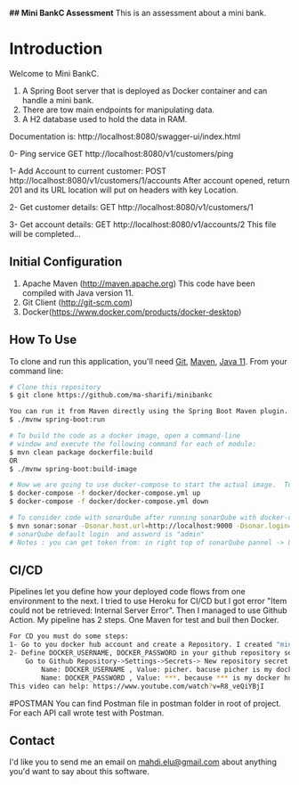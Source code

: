 **## Mini BankC Assessment**
This is an assessment about a mini bank.

# Introduction
Welcome to Mini BankC.  

1.  A Spring Boot server that is deployed as Docker container and can handle a mini bank.
2.  There are tow main endpoints for manipulating data.
3.  A H2 database used to hold the data in RAM.

Documentation is: http://localhost:8080/swagger-ui/index.html

0- Ping service
GET http://localhost:8080/v1/customers/ping

1- Add Account to current customer:
POST http://localhost:8080/v1/customers/1/accounts
After account opened, return 201 and its URL location will put on headers with key Location.

2- Get customer details:
GET http://localhost:8080/v1/customers/1

3- Get account details:
GET http://localhost:8080/v1/accounts/2
This file will be completed...


## Initial Configuration
1.	Apache Maven (http://maven.apache.org)  This code have been compiled with Java version 11.
2.	Git Client (http://git-scm.com)
3.  Docker(https://www.docker.com/products/docker-desktop)

## How To Use
To clone and run this application, you'll need [Git](https://git-scm.com), [Maven](https://maven.apache.org/), [Java 11](https://www.oracle.com/technetwork/java/javase/downloads/jdk11-downloads-5066655.html). From your command line:

```bash
# Clone this repository
$ git clone https://github.com/ma-sharifi/minibankc

You can run it from Maven directly using the Spring Boot Maven plugin.
$ ./mvnw spring-boot:run

# To build the code as a docker image, open a command-line 
# window and execute the following command for each of module:
$ mvn clean package dockerfile:build
OR
$ ./mvnw spring-boot:build-image

# Now we are going to use docker-compose to start the actual image.  To start the docker image, stay in the directory containing src and run the following command: 
$ docker-compose -f docker/docker-compose.yml up
$ docker-compose -f docker/docker-compose.yml down

# To consider code with sonarQube after running sonarQube with docker-compose, run the following command:
$ mvn sonar:sonar -Dsonar.host.url=http://localhost:9000 -Dsonar.login=8fab5c5ec0a5c69a96695722824deb9d2d41c786
# sonarQube default login  and assword is "admin" 
# Notes : you can get token from: in right top of sonarQube pannel -> User(Administrator) > My Account > Security > Generate Tokens
```
## CI/CD
Pipelines let you define how your deployed code flows from one environment to the next.
I tried to use Heroku for CI/CD but I got error "Item could not be retrieved: Internal Server Error".
Then I managed to use Github Action. My pipeline has 2 steps. One Maven for test and buil then Docker.
```bash
For CD you must do some steps:
1- Go to you docker hub account and create a Repository. I created "minibankc" repository in my docker hub for this project.
2- Define DOCKER_USERNAME, DOCKER_PASSWORD in your github repository secrets.
    Go to Github Repository->Settings->Secrets-> New repository secret:
        Name: DOCKER_USERNAME , Value: picher. bacuse picher is my docker hub account.
        Name: DOCKER_PASSWORD , Value: ***. because *** is my docker hub password.
This video can help: https://www.youtube.com/watch?v=R8_veQiYBjI
```
#POSTMAN
You can find Postman file in postman folder in root of project.
For each API call wrote test with Postman.

## Contact
I'd like you to send me an email on <mahdi.elu@gmail.com> about anything you'd want to say about this software.


